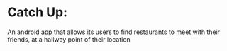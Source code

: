 <h1>Catch Up:</h1>

An android app that allows its users to find restaurants to meet with their friends, at a hallway point of their location